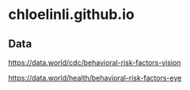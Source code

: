 # chloelinli.github.io

## Data
https://data.world/cdc/behavioral-risk-factors-vision

https://data.world/health/behavioral-risk-factors-eye
